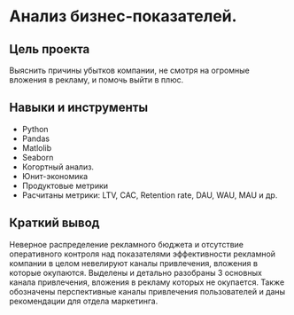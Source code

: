 # Анализ бизнес-показателей.

## Цель проекта

Выяснить причины убытков компании, не смотря на огромные вложения в рекламу, и помочь выйти в плюс. 

## Навыки и инструменты

- Python
- Pandas
- Matlolib
- Seaborn
- Когортный анализ.
- Юнит-экономика
- Продуктовые метрики
- Расчитаны метрики: LTV, CAC, Retention rate, DAU, WAU, MAU и др.

## 

## Краткий вывод

Неверное распределение рекламного бюджета и отсутствие оперативного контроля над показателями эффективности рекламной компании в целом невелируют каналы привлечения, вложения в которые окупаются. Выделены и детально разобраны 3 основных канала привлечения, вложения в рекламу которых не окупается. Также обозначены перспективные каналы привлечения пользователей и даны рекомендации для отдела маркетинга. 
